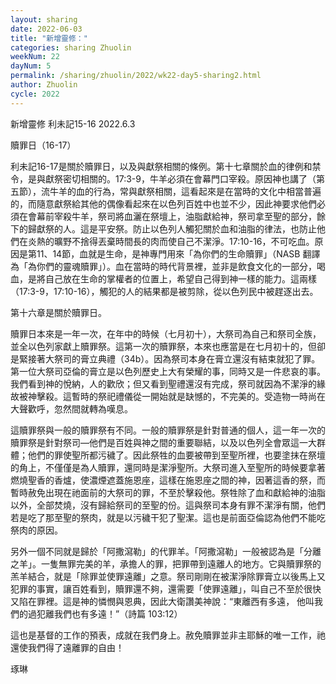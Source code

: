 ```yaml
---
layout: sharing
date: 2022-06-03
title: "新增靈修："
categories: sharing Zhuolin
weekNum: 22
dayNum: 5
permalink: /sharing/zhuolin/2022/wk22-day5-sharing2.html
author: Zhuolin
cycle: 2022
---  
```

新增靈修 利未記15-16
2022.6.3

贖罪日（16-17）

利未記16-17是關於贖罪日，以及與獻祭相關的條例。第十七章關於血的律例和禁令，是與獻祭密切相關的。17:3-9，牛羊必須在會幕門口宰殺。原因神也講了（第五節），流牛羊的血的行為，常與獻祭相關，這看起來是在當時的文化中相當普遍的，而隨意獻祭給其他的偶像看起來在以色列百姓中也並不少，因此神要求他們必須在會幕前宰殺牛羊，祭司將血灑在祭壇上，油脂獻給神，祭司拿至聖的部分，餘下的歸獻祭的人。這是平安祭。防止以色列人觸犯關於血和油脂的律法，也防止他們在炎熱的曠野不捨得丟棄時間長的肉而使自己不潔淨。17:10-16，不可吃血。原因是第11、14節，血就是生命，是神專門用來「為你們的生命贖罪」（NASB 翻譯為「為你們的靈魂贖罪」）。血在當時的時代背景裡，並非是飲食文化的一部分，喝血，是將自己放在生命的掌權者的位置上，希望自己得到神一樣的能力。這兩樣（17:3-9，17:10-16），觸犯的人的結果都是被剪除，從以色列民中被趕逐出去。

第十六章是關於贖罪日。

贖罪日本來是一年一次，在年中的時候（七月初十），大祭司為自己和祭司全族，並全以色列家獻上贖罪祭。這第一次的贖罪祭，本來也應當是在七月初十的，但卻是緊接著大祭司的膏立典禮（34b）。因為祭司本身在膏立還沒有結束就犯了罪。第一位大祭司亞倫的膏立是以色列歷史上大有榮耀的事，同時又是一件悲哀的事。我們看到神的悅納，人的歡欣；但又看到聖禮還沒有完成，祭司就因為不潔淨的緣故被神擊殺。這暫時的祭祀禮儀從一開始就是缺憾的，不完美的。受造物一時尚在大聲歡呼，忽然間就轉為嘆息。

這贖罪祭與一般的贖罪祭有不同。一般的贖罪祭是針對普通的個人，這一年一次的贖罪祭是針對祭司—他們是百姓與神之間的重要聯結，以及以色列全會眾這一大群體；他們的罪使聖所都污穢了。因此祭牲的血要被帶到至聖所裡，也要塗抹在祭壇的角上，不僅僅是為人贖罪，還同時是潔淨聖所。大祭司進入至聖所的時候要拿著燃燒聖香的香爐，使濃煙遮蓋施恩座，這樣在施恩座之間的神，因著這香的祭，而暫時赦免出現在祂面前的大祭司的罪，不至於擊殺他。祭牲除了血和獻給神的油脂以外，全部焚燒，沒有歸給祭司的至聖的份。這與祭司本身有罪不潔淨有關，他們若是吃了那至聖的祭肉，就是以污穢干犯了聖潔。這也是前面亞倫認為他們不能吃祭肉的原因。

另外一個不同就是歸於「阿撒瀉勒」的代罪羊。「阿撒瀉勒」一般被認為是「分離之羊」。一隻無罪完美的羊，承擔人的罪，把罪帶到遠離人的地方。它與贖罪祭的羔羊結合，就是「除罪並使罪遠離」之意。祭司剛剛在被潔淨除罪膏立以後馬上又犯罪的事實，讓百姓看到，贖罪還不夠，還需要「使罪遠離」，叫自己不至於很快又陷在罪裡。這是神的憐憫與恩典，因此大衛讚美神說：“東離西有多遠， 他叫我們的過犯離我們也有多遠！”（‭‭詩篇‬ ‭103:12‬）

這也是基督的工作的預表，成就在我們身上。赦免贖罪並非主耶穌的唯一工作，祂還使我們得了遠離罪的自由！

琢琳


